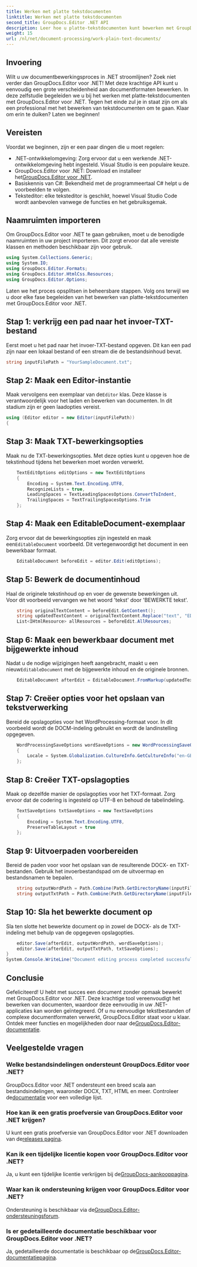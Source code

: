 ```yaml
---
title: Werken met platte tekstdocumenten
linktitle: Werken met platte tekstdocumenten
second_title: GroupDocs.Editor .NET API
description: Leer hoe u platte-tekstdocumenten kunt bewerken met GroupDocs.Editor voor .NET met onze stapsgewijze handleiding. Vereenvoudig uw .NET-documentbewerkingsproces.
weight: 15
url: /nl/net/document-processing/work-plain-text-documents/
---
```

## Invoering
Wilt u uw documentbewerkingsproces in .NET stroomlijnen? Zoek niet verder dan GroupDocs.Editor voor .NET! Met deze krachtige API kunt u eenvoudig een grote verscheidenheid aan documentformaten bewerken. In deze zelfstudie begeleiden we u bij het werken met platte-tekstdocumenten met GroupDocs.Editor voor .NET. Tegen het einde zul je in staat zijn om als een professional met het bewerken van tekstdocumenten om te gaan. Klaar om erin te duiken? Laten we beginnen!
## Vereisten
Voordat we beginnen, zijn er een paar dingen die u moet regelen:
- .NET-ontwikkelomgeving: Zorg ervoor dat u een werkende .NET-ontwikkelomgeving hebt ingesteld. Visual Studio is een populaire keuze.
-  GroupDocs.Editor voor .NET: Download en installeer het[GroupDocs.Editor voor .NET](https://releases.groupdocs.com/editor/net/).
- Basiskennis van C#: Bekendheid met de programmeertaal C# helpt u de voorbeelden te volgen.
- Teksteditor: elke teksteditor is geschikt, hoewel Visual Studio Code wordt aanbevolen vanwege de functies en het gebruiksgemak.
## Naamruimten importeren
Om GroupDocs.Editor voor .NET te gaan gebruiken, moet u de benodigde naamruimten in uw project importeren. Dit zorgt ervoor dat alle vereiste klassen en methoden beschikbaar zijn voor gebruik.
```csharp
using System.Collections.Generic;
using System.IO;
using GroupDocs.Editor.Formats;
using GroupDocs.Editor.HtmlCss.Resources;
using GroupDocs.Editor.Options;
```
Laten we het proces opsplitsen in beheersbare stappen. Volg ons terwijl we u door elke fase begeleiden van het bewerken van platte-tekstdocumenten met GroupDocs.Editor voor .NET.
## Stap 1: verkrijg een pad naar het invoer-TXT-bestand
Eerst moet u het pad naar het invoer-TXT-bestand opgeven. Dit kan een pad zijn naar een lokaal bestand of een stream die de bestandsinhoud bevat.
```csharp
string inputFilePath = "YourSampleDocument.txt";
```
## Stap 2: Maak een Editor-instantie
 Maak vervolgens een exemplaar van de`Editor` klas. Deze klasse is verantwoordelijk voor het laden en bewerken van documenten. In dit stadium zijn er geen laadopties vereist.
```csharp
using (Editor editor = new Editor(inputFilePath))
{
```
## Stap 3: Maak TXT-bewerkingsopties
Maak nu de TXT-bewerkingsopties. Met deze opties kunt u opgeven hoe de tekstinhoud tijdens het bewerken moet worden verwerkt.
```csharp
    TextEditOptions editOptions = new TextEditOptions
    {
        Encoding = System.Text.Encoding.UTF8,
        RecognizeLists = true,
        LeadingSpaces = TextLeadingSpacesOptions.ConvertToIndent,
        TrailingSpaces = TextTrailingSpacesOptions.Trim
    };
```
## Stap 4: Maak een EditableDocument-exemplaar
 Zorg ervoor dat de bewerkingsopties zijn ingesteld en maak een`EditableDocument` voorbeeld. Dit vertegenwoordigt het document in een bewerkbaar formaat.
```csharp
    EditableDocument beforeEdit = editor.Edit(editOptions);
```
## Stap 5: Bewerk de documentinhoud
Haal de originele tekstinhoud op en voer de gewenste bewerkingen uit. Voor dit voorbeeld vervangen we het woord 'tekst' door 'BEWERKTE tekst'.
```csharp
    string originalTextContent = beforeEdit.GetContent();
    string updatedTextContent = originalTextContent.Replace("text", "EDITED text");
    List<IHtmlResource> allResources = beforeEdit.AllResources;
```
## Stap 6: Maak een bewerkbaar document met bijgewerkte inhoud
 Nadat u de nodige wijzigingen heeft aangebracht, maakt u een nieuw`EditableDocument` met de bijgewerkte inhoud en de originele bronnen.
```csharp
    EditableDocument afterEdit = EditableDocument.FromMarkup(updatedTextContent, allResources);
```
## Stap 7: Creëer opties voor het opslaan van tekstverwerking
Bereid de opslagopties voor het WordProcessing-formaat voor. In dit voorbeeld wordt de DOCM-indeling gebruikt en wordt de landinstelling opgegeven.
```csharp
    WordProcessingSaveOptions wordSaveOptions = new WordProcessingSaveOptions(WordProcessingFormats.Docm)
    {
        Locale = System.Globalization.CultureInfo.GetCultureInfo("en-GB")
    };
```
## Stap 8: Creëer TXT-opslagopties
Maak op dezelfde manier de opslagopties voor het TXT-formaat. Zorg ervoor dat de codering is ingesteld op UTF-8 en behoud de tabelindeling.
```csharp
    TextSaveOptions txtSaveOptions = new TextSaveOptions
    {
        Encoding = System.Text.Encoding.UTF8,
        PreserveTableLayout = true
    };
```
## Stap 9: Uitvoerpaden voorbereiden
Bereid de paden voor voor het opslaan van de resulterende DOCX- en TXT-bestanden. Gebruik het invoerbestandspad om de uitvoermap en bestandsnamen te bepalen.
```csharp
    string outputWordPath = Path.Combine(Path.GetDirectoryName(inputFilePath), Path.GetFileNameWithoutExtension(inputFilePath) + ".docm");
    string outputTxtPath = Path.Combine(Path.GetDirectoryName(inputFilePath), Path.GetFileNameWithoutExtension(inputFilePath) + ".txt");
```
## Stap 10: Sla het bewerkte document op
Sla ten slotte het bewerkte document op in zowel de DOCX- als de TXT-indeling met behulp van de opgegeven opslagopties.
```csharp
    editor.Save(afterEdit, outputWordPath, wordSaveOptions);
    editor.Save(afterEdit, outputTxtPath, txtSaveOptions);
}
System.Console.WriteLine("Document editing process completed successfully!");
```
## Conclusie
 Gefeliciteerd! U hebt met succes een document zonder opmaak bewerkt met GroupDocs.Editor voor .NET. Deze krachtige tool vereenvoudigt het bewerken van documenten, waardoor deze eenvoudig in uw .NET-applicaties kan worden geïntegreerd. Of u nu eenvoudige tekstbestanden of complexe documentformaten verwerkt, GroupDocs.Editor staat voor u klaar. Ontdek meer functies en mogelijkheden door naar de[GroupDocs.Editor-documentatie](https://tutorials.groupdocs.com/editor/net/).
## Veelgestelde vragen
### Welke bestandsindelingen ondersteunt GroupDocs.Editor voor .NET?
 GroupDocs.Editor voor .NET ondersteunt een breed scala aan bestandsindelingen, waaronder DOCX, TXT, HTML en meer. Controleer de[documentatie](https://tutorials.groupdocs.com/editor/net/) voor een volledige lijst.
### Hoe kan ik een gratis proefversie van GroupDocs.Editor voor .NET krijgen?
 U kunt een gratis proefversie van GroupDocs.Editor voor .NET downloaden van de[releases pagina](https://releases.groupdocs.com/).
### Kan ik een tijdelijke licentie kopen voor GroupDocs.Editor voor .NET?
Ja, u kunt een tijdelijke licentie verkrijgen bij de[GroupDocs-aankooppagina](https://purchase.groupdocs.com/temporary-license/).
### Waar kan ik ondersteuning krijgen voor GroupDocs.Editor voor .NET?
 Ondersteuning is beschikbaar via de[GroupDocs.Editor-ondersteuningsforum](https://forum.groupdocs.com/c/editor/20).
### Is er gedetailleerde documentatie beschikbaar voor GroupDocs.Editor voor .NET?
 Ja, gedetailleerde documentatie is beschikbaar op de[GroupDocs.Editor-documentatiepagina](https://tutorials.groupdocs.com/editor/net/).